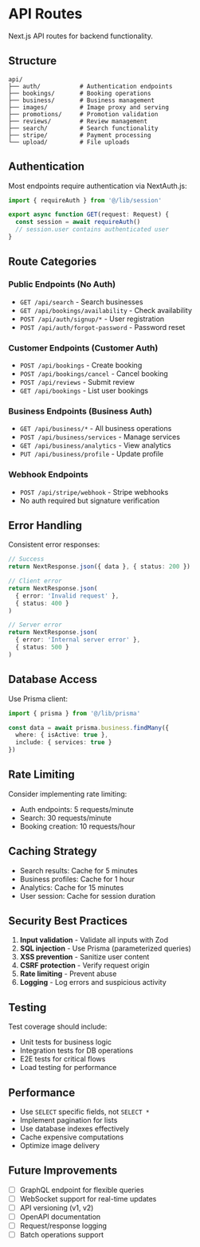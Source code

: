 # API Routes

Next.js API routes for backend functionality.

## Structure

```
api/
├── auth/           # Authentication endpoints
├── bookings/       # Booking operations
├── business/       # Business management
├── images/         # Image proxy and serving
├── promotions/     # Promotion validation
├── reviews/        # Review management
├── search/         # Search functionality
├── stripe/         # Payment processing
└── upload/         # File uploads
```

## Authentication

Most endpoints require authentication via NextAuth.js:

```typescript
import { requireAuth } from '@/lib/session'

export async function GET(request: Request) {
  const session = await requireAuth()
  // session.user contains authenticated user
}
```

## Route Categories

### Public Endpoints (No Auth)
- `GET /api/search` - Search businesses
- `GET /api/bookings/availability` - Check availability
- `POST /api/auth/signup/*` - User registration
- `POST /api/auth/forgot-password` - Password reset

### Customer Endpoints (Customer Auth)
- `POST /api/bookings` - Create booking
- `POST /api/bookings/cancel` - Cancel booking
- `POST /api/reviews` - Submit review
- `GET /api/bookings` - List user bookings

### Business Endpoints (Business Auth)
- `GET /api/business/*` - All business operations
- `POST /api/business/services` - Manage services
- `GET /api/business/analytics` - View analytics
- `PUT /api/business/profile` - Update profile

### Webhook Endpoints
- `POST /api/stripe/webhook` - Stripe webhooks
- No auth required but signature verification

## Error Handling

Consistent error responses:

```typescript
// Success
return NextResponse.json({ data }, { status: 200 })

// Client error
return NextResponse.json(
  { error: 'Invalid request' },
  { status: 400 }
)

// Server error
return NextResponse.json(
  { error: 'Internal server error' },
  { status: 500 }
)
```

## Database Access

Use Prisma client:

```typescript
import { prisma } from '@/lib/prisma'

const data = await prisma.business.findMany({
  where: { isActive: true },
  include: { services: true }
})
```

## Rate Limiting

Consider implementing rate limiting:
- Auth endpoints: 5 requests/minute
- Search: 30 requests/minute
- Booking creation: 10 requests/hour

## Caching Strategy

- Search results: Cache for 5 minutes
- Business profiles: Cache for 1 hour
- Analytics: Cache for 15 minutes
- User session: Cache for session duration

## Security Best Practices

1. **Input validation** - Validate all inputs with Zod
2. **SQL injection** - Use Prisma (parameterized queries)
3. **XSS prevention** - Sanitize user content
4. **CSRF protection** - Verify request origin
5. **Rate limiting** - Prevent abuse
6. **Logging** - Log errors and suspicious activity

## Testing

Test coverage should include:
- Unit tests for business logic
- Integration tests for DB operations
- E2E tests for critical flows
- Load testing for performance

## Performance

- Use `SELECT` specific fields, not `SELECT *`
- Implement pagination for lists
- Use database indexes effectively
- Cache expensive computations
- Optimize image delivery

## Future Improvements

- [ ] GraphQL endpoint for flexible queries
- [ ] WebSocket support for real-time updates
- [ ] API versioning (v1, v2)
- [ ] OpenAPI documentation
- [ ] Request/response logging
- [ ] Batch operations support